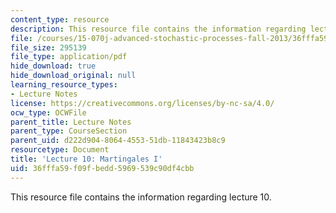 ```yaml
---
content_type: resource
description: This resource file contains the information regarding lecture 10.
file: /courses/15-070j-advanced-stochastic-processes-fall-2013/36fffa59f09fbedd5969539c90df4cbb_MIT15_070JF13_Lec10.pdf
file_size: 295139
file_type: application/pdf
hide_download: true
hide_download_original: null
learning_resource_types:
- Lecture Notes
license: https://creativecommons.org/licenses/by-nc-sa/4.0/
ocw_type: OCWFile
parent_title: Lecture Notes
parent_type: CourseSection
parent_uid: d222d904-8064-4553-51db-11843423b8c9
resourcetype: Document
title: 'Lecture 10: Martingales I'
uid: 36fffa59-f09f-bedd-5969-539c90df4cbb
---
```

This resource file contains the information regarding lecture 10.